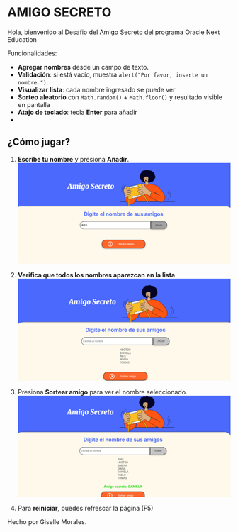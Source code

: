 # AMIGO SECRETO

Hola, bienvenido al Desafio del Amigo Secreto del programa Oracle Next Education

Funcionalidades:
-  **Agregar nombres** desde un campo de texto.  
-  **Validación**: si está vacío, muestra `alert("Por favor, inserte un nombre.")`.  
-  **Visualizar lista**: cada nombre ingresado se puede ver  
-  **Sorteo aleatorio** con `Math.random()` + `Math.floor()` y resultado visible en pantalla 
-  **Atajo de teclado**: tecla **Enter** para añadir   
- 

## ¿Cómo jugar?
1. **Escribe tu nombre** y presiona **Añadir**.  
   ![Agregar nombres](assets/shot-add.png)

2. **Verifica que todos los nombres aparezcan en la lista** 
   ![Lista actualizada](assets/shot-list.png)

3. Presiona **Sortear amigo** para ver el nombre seleccionado.  
   ![Resultado del sorteo](assets/shot-result.png)

4. Para **reiniciar**, puedes refrescar la página (F5)


Hecho por Giselle Morales.


   
